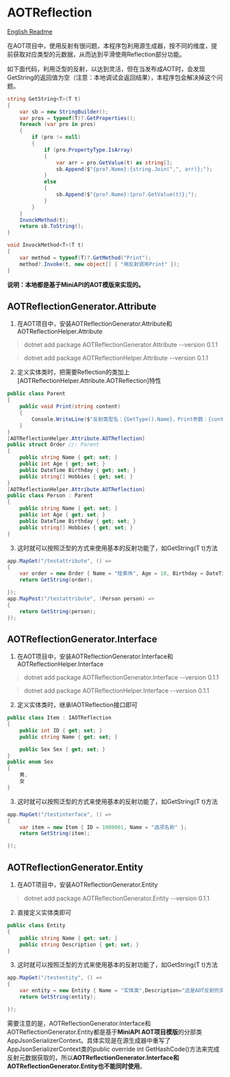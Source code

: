 # AOTReflection

 [English Readme](README_en.md/)

在AOT项目中，使用反射有很问题，本程序包利用源生成器，按不同的维度，提前获取对应类型的元数据，从而达到平滑使用Reflection部分功能。

如下面代码，利用泛型的反射，以达到灵活，但在当发布成AOT时，会发现GetString的返回值为空（注意：本地调试会返回结果），本程序包会解决掉这个问题。
```C#
string GetString<T>(T t)
{
    var sb = new StringBuilder();
    var pros = typeof(T)?.GetProperties();
    foreach (var pro in pros)
    {
        if (pro != null)
        {
            if (pro.PropertyType.IsArray)
            {
                var arr = pro.GetValue(t) as string[];
                sb.Append($"{pro?.Name}:{string.Join(",", arr)};");
            }
            else
            {
                sb.Append($"{pro?.Name}:{pro?.GetValue(t)};");
            }
        }
    }
    InvockMethod(t);
    return sb.ToString();
}

void InvockMethod<T>(T t)
{
    var method = typeof(T)?.GetMethod("Print");
    method?.Invoke(t, new object[] { "用反射调用Print" });
}
```

**说明：本地都是基于MiniAPI的AOT模版来实现的。**

## AOTReflectionGenerator.Attribute
1. 在AOT项目中，安装AOTReflectionGenerator.Attribute和AOTReflectionHelper.Attribute
> dotnet add package AOTReflectionGenerator.Attribute --version 0.1.1

> dotnet add package AOTReflectionHelper.Attribute --version 0.1.1
2. 定义实体类时，把需要Reflection的类加上[AOTReflectionHelper.Attribute.AOTReflection]特性
```C#
public class Parent
{
    public void Print(string content)
    {
        Console.WriteLine($"反射类型名：{GetType().Name}，Print参数：{content}");
    }
}
[AOTReflectionHelper.Attribute.AOTReflection]
public struct Order //: Parent
{
    public string Name { get; set; }
    public int Age { get; set; }
    public DateTime Birthday { get; set; }
    public string[] Hobbies { get; set; }
}
[AOTReflectionHelper.Attribute.AOTReflection]
public class Person : Parent
{
    public string Name { get; set; }
    public int Age { get; set; }
    public DateTime Birthday { get; set; }
    public string[] Hobbies { get; set; }
}
```
3. 这时就可以按照泛型的方式来使用基本的反射功能了，如GetString<T>(T t)方法
```C#
app.MapGet("/testattribute", () =>
{
    var order = new Order { Name = "桂素伟", Age = 10, Birthday = DateTime.Now, Hobbies = new string[] { "足球", "代码" } };
    return GetString(order);

});
app.MapPost("/testattribute", (Person person) =>
{
    return GetString(person);
});
```

## AOTReflectionGenerator.Interface
1. 在AOT项目中，安装AOTReflectionGenerator.Interface和AOTReflectionHelper.Interface
> dotnet add package AOTReflectionGenerator.Interface --version 0.1.1

> dotnet add package AOTReflectionHelper.Interface --version 0.1.1

2. 定义实体类时，继承IAOTReflection接口即可
```C#
public class Item : IAOTReflection
{
    public int ID { get; set; }
    public string Name { get; set; }

    public Sex Sex { get; set; }
}
public enum Sex
{
    男,
    女
}
```

3. 这时就可以按照泛型的方式来使用基本的反射功能了，如GetString<T>(T t)方法
```C#
app.MapGet("/testinterface", () =>
{
    var item = new Item { ID = 1000001, Name = "选项名称" };
    return GetString(item);

});
```

## AOTReflectionGenerator.Entity
1. 在AOT项目中，安装AOTReflectionGenerator.Entity
> dotnet add package AOTReflectionGenerator.Entity --version 0.1.1

2. 直接定义实体类即可
```C#
public class Entity
{
    public string Name { get; set; }
    public string Description { get; set; }
}
```
3. 这时就可以按照泛型的方式来使用基本的反射功能了，如GetString<T>(T t)方法
```C#
app.MapGet("/testentity", () =>
{
    var entity = new Entity { Name = "实体类",Description="这是AOT反射的实体类测试" };
    return GetString(entity);

});
```

需要注意的是，AOTReflectionGenerator.Interface和AOTReflectionGenerator.Entity都是基于**MiniAPI AOT项目模版**的分部类AppJsonSerializerContext。具体实现是在源生成器中重写了AppJsonSerializerContext类的public override int GetHashCode()方法来完成反射元数据获取的，所以**AOTReflectionGenerator.Interface和AOTReflectionGenerator.Entity也不能同时使用**。


